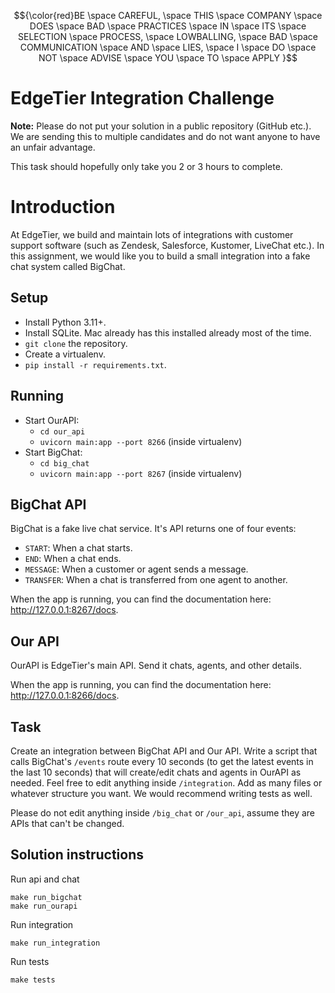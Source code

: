 $${\color{red}BE \space CAREFUL, \space THIS \space COMPANY \space DOES \space BAD \space PRACTICES \space IN \space ITS \space SELECTION \space PROCESS, \space LOWBALLING, \space BAD \space COMMUNICATION \space AND \space LIES, \space I \space DO \space NOT \space ADVISE \space YOU \space TO \space APPLY }$$

# EdgeTier Integration Challenge

**Note:** Please do not put your solution in a public repository (GitHub etc.). We are sending this to multiple candidates and do not want anyone to have an unfair advantage.

This task should hopefully only take you 2 or 3 hours to complete.  

# Introduction

At EdgeTier, we build and maintain lots of integrations with customer support software (such as Zendesk, Salesforce, Kustomer, LiveChat etc.). In this assignment, we would like you to build a small integration into a fake chat system called BigChat.  

## Setup

* Install Python 3.11+.
* Install SQLite. Mac already has this installed already most of the time.
* `git clone` the repository.
* Create a virtualenv.
* `pip install -r requirements.txt`.

## Running

* Start OurAPI:
  * `cd our_api`
  * `uvicorn main:app --port 8266` (inside virtualenv) 
* Start BigChat:
  * `cd big_chat`
  * `uvicorn main:app --port 8267` (inside virtualenv) 

## BigChat API

BigChat is a fake live chat service. It's API returns one of four events:

* `START`: When a chat starts.
* `END`: When a chat ends.
* `MESSAGE`: When a customer or agent sends a message.
* `TRANSFER`: When a chat is transferred from one agent to another.

When the app is running, you can find the documentation here: http://127.0.0.1:8267/docs.

## Our API

OurAPI is EdgeTier's main API. Send it chats, agents, and other details. 

When the app is running, you can find the documentation here: http://127.0.0.1:8266/docs.

## Task

Create an integration between BigChat API and Our API. Write a script that calls BigChat's `/events` route every 10 seconds (to get the latest events in the last 10 seconds) that will create/edit chats and agents in OurAPI as needed. Feel free to edit anything inside `/integration`. Add as many files or whatever structure you want. We would recommend writing tests as well.

Please do not edit anything inside `/big_chat` or `/our_api`, assume they are APIs that can't be changed.

## Solution instructions
Run api and chat

```console
make run_bigchat
make run_ourapi
```

Run integration

```console
make run_integration
```

Run tests

```console
make tests
```
